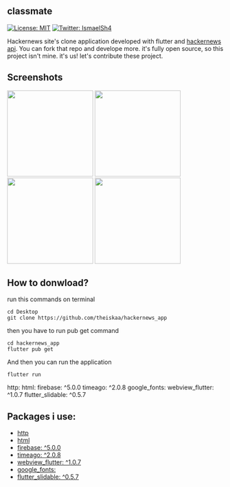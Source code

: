 ## classmate

[![License: MIT](https://img.shields.io/npm/l/license?color=red&label=MIT&logo=minor&logoColor=black)](https://github.com/angular/angular.js/blob/master/LICENSE)
[![Twitter: IsmaelSh4](https://img.shields.io/twitter/follow/theiskaa?style=social)](https://twitter.com/theiskaa)

Hackernews site's clone application developed with flutter and [hackernews api](https://github.com/HackerNews/API). You can fork that repo and develope more.
it's fully open source, so this project isn't mine. it's us! let's contribute these project. 

## Screenshots
<img src="https://github.com/theiskaa/hackernews_app/blob/main/assets/screenshots/1.png" width="200">  <img src="https://github.com/theiskaa/hackernews_app/blob/main/assets/screenshots/2.png" width="200">  <img src="https://github.com/theiskaa/hackernews_app/blob/main/assets/screenshots/3.png" width="200">  <img src="https://github.com/theiskaa/hackernews_app/blob/main/assets/screenshots/4.png" width="200">


## How to donwload?
run this commands on terminal
``` 
cd Desktop
git clone https://github.com/theiskaa/hackernews_app
```
then you have to run pub get command
```
cd hackernews_app 
flutter pub get
```
And then you can run the application
```
flutter run
```


  http:
  html:
  firebase: ^5.0.0
  timeago: ^2.0.8
  google_fonts:
  webview_flutter: ^1.0.7
  flutter_slidable: ^0.5.7

## Packages i use:
- [http](https://pub.dev/packages/http)
- [html](https://pub.dev/packages/html)
- [firebase: ^5.0.0](https://pub.dev/packages/firebase)
- [timeago: ^2.0.8](https://pub.dev/packages/math_expressions)
- [webview_flutter: ^1.0.7](https://pub.dev/packages/webview_flutter)
- [google_fonts:](https://pub.dev/packages/google_fonts)
- [flutter_slidable: ^0.5.7](https://pub.dev/packages/flutter_slidable)
##
